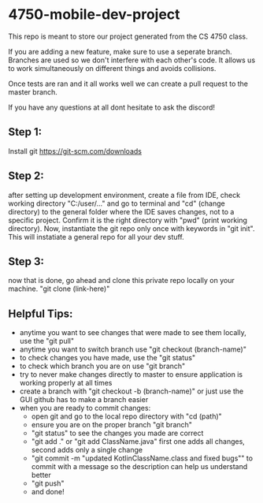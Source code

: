 # 4750-mobile-dev-project

This repo is meant to store our project generated from the CS 4750 class.

If you are adding a new feature, make sure to use a seperate branch. Branches are used so we don't interfere with each other's code. It allows us to work simultaneously on different things and avoids collisions.

Once tests are ran and it all works well we can create a pull request to the master branch.

If you have any questions at all dont hesitate to ask the discord!


Step 1:
------------
Install git
https://git-scm.com/downloads

Step 2:
------------
after setting up development environment, create a file from IDE, check working directory "C:/user/..." and go to terminal and "cd" (change directory) to the general folder where the IDE saves changes, not to a specific project. Confirm it is the right directory with "pwd" (print working directory). Now, instantiate the git repo only once with keywords in "git init". This will instatiate a general repo for all your dev stuff.

Step 3:
------------
now that is done, go ahead and clone this private repo locally on your machine. "git clone (link-here)"



Helpful Tips:
------------
- anytime you want to see changes that were made to see them locally, use the "git pull"
- anytime you want to switch branch use "git checkout (branch-name)"
- to check changes you have made, use the "git status"
- to check which branch you are on use "git branch"
- try to never make changes directly to master to ensure application is working properly at all times
- create a branch with "git checkout -b (branch-name)" or just use the GUI github has to make a branch easier
- when you are ready to commit changes:
    * open git and go to the local repo directory with "cd (path)"
    * ensure you are on the proper branch "git branch"
    * "git status" to see the changes you made are correct
    * "git add ." or "git add ClassName.java" first one adds all changes, second adds only a single change
    * "git commit -m "updated KotlinClassName.class and fixed bugs"" to commit with a message  so the description can help us understand better
    * "git push"
    * and done!


